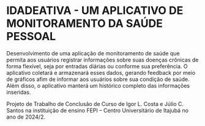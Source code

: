 # IDADEATIVA - UM APLICATIVO DE MONITORAMENTO DA SAÚDE PESSOAL

Desenvolvimento de uma aplicação de monitoramento de saúde que permita aos usuários registrar informações sobre suas doenças crônicas de forma flexível, seja por entradas diárias ou conforme sua preferência. O aplicativo coletará e armazenará esses dados, gerando feedback por meio de gráficos afim de informar aos usuários sobre sua condição de saúde. Além disso, o aplicativo manterá um histórico completo das informações inseridas.

Projeto de Trabalho de Conclusão de Curso de Igor L. Costa e Júlio C. Santos na instituição de ensino FEPI – Centro Universitário de Itajubá no ano de 2024/2.
